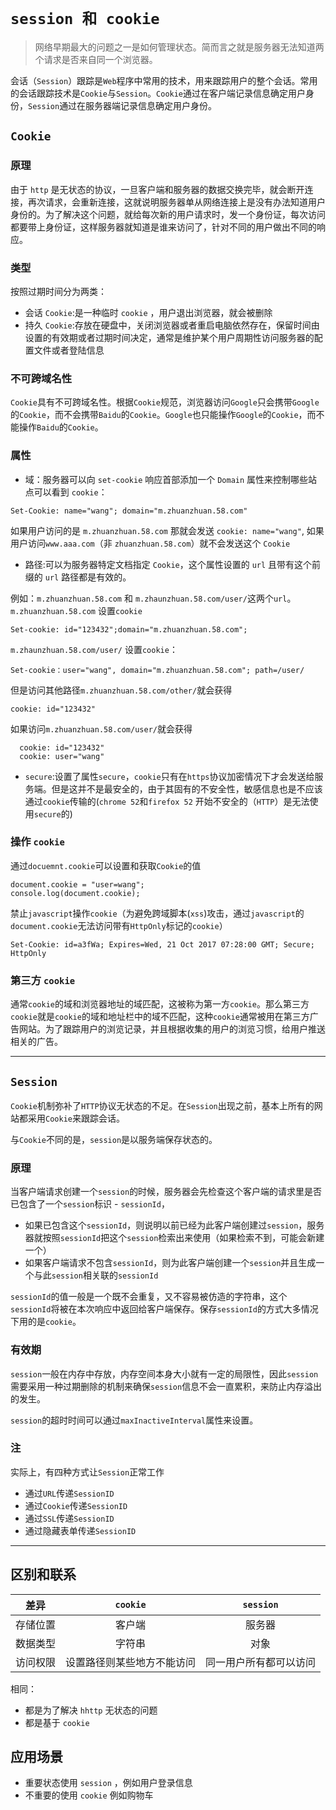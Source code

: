 # `session 和 cookie`


> 网络早期最大的问题之一是如何管理状态。简而言之就是服务器无法知道两个请求是否来自同一个浏览器。

会话（`Session`）跟踪是`Web`程序中常用的技术，用来跟踪用户的整个会话。常用的会话跟踪技术是`Cookie`与`Session`。`Cookie`通过在客户端记录信息确定用户身份，`Session`通过在服务器端记录信息确定用户身份。



## `Cookie`
### 原理

由于 `http` 是无状态的协议，一旦客户端和服务器的数据交换完毕，就会断开连接，再次请求，会重新连接，这就说明服务器单从网络连接上是没有办法知道用户身份的。为了解决这个问题，就给每次新的用户请求时，发一个身份证，每次访问都要带上身份证，这样服务器就知道是谁来访问了，针对不同的用户做出不同的响应。

### 类型

按照过期时间分为两类：
- 会话 `Cookie`:是一种临时 `cookie` ，用户退出浏览器，就会被删除
- 持久 `Cookie`:存放在硬盘中，关闭浏览器或者重启电脑依然存在，保留时间由设置的有效期或者过期时间决定，通常是维护某个用户周期性访问服务器的配置文件或者登陆信息

### 不可跨域名性

`Cookie`具有不可跨域名性。根据`Cookie`规范，浏览器访问`Google`只会携带`Google`的`Cookie`，而不会携带`Baidu`的`Cookie`。`Google`也只能操作`Google`的`Cookie`，而不能操作`Baidu`的`Cookie`。

### 属性

- 域：服务器可以向 `set-cookie` 响应首部添加一个 `Domain` 属性来控制哪些站点可以看到 `cookie`：
```
Set-Cookie: name="wang"; domain="m.zhuanzhuan.58.com"
```
如果用户访问的是 `m.zhuanzhuan.58.com` 那就会发送 `cookie: name="wang"`, 如果用户访问`www.aaa.com`（非 `zhuanzhuan.58.com`）就不会发送这个 `Cookie`

- 路径:可以为服务器特定文档指定 `Cookie`，这个属性设置的 `url` 且带有这个前缀的 `url` 路径都是有效的。

例如：`m.zhuanzhuan.58.com` 和 `m.zhaunzhuan.58.com/user/`这两个`url`。 `m.zhuanzhuan.58.com` 设置`cookie`
```
Set-cookie: id="123432";domain="m.zhuanzhuan.58.com";
```

`m.zhaunzhuan.58.com/user/` 设置`cookie`：
```
Set-cookie：user="wang", domain="m.zhuanzhuan.58.com"; path=/user/
```
但是访问其他路径`m.zhuanzhuan.58.com/other/`就会获得
```
cookie: id="123432"
```
如果访问`m.zhuanzhuan.58.com/user/`就会获得
```
  cookie: id="123432"
  cookie: user="wang"
```

- `secure`:设置了属性`secure`，`cookie`只有在`https`协议加密情况下才会发送给服务端。但是这并不是最安全的，由于其固有的不安全性，敏感信息也是不应该通过`cookie`传输的(`chrome 52`和`firefox 52` 开始不安全的（`HTTP`）是无法使用`secure`的)

### 操作 `cookie`

通过`docuemnt.cookie`可以设置和获取`Cookie`的值
```
document.cookie = "user=wang";
console.log(document.cookie);
```
禁止`javascript`操作`cookie`（为避免跨域脚本(`xss`)攻击，通过`javascript`的`document.cookie`无法访问带有`HttpOnly`标记的`cookie`）
```
Set-Cookie: id=a3fWa; Expires=Wed, 21 Oct 2017 07:28:00 GMT; Secure; HttpOnly
```

### 第三方 `cookie`

通常`cookie`的域和浏览器地址的域匹配，这被称为第一方`cookie`。那么第三方`cookie`就是`cookie`的域和地址栏中的域不匹配，这种`cookie`通常被用在第三方广告网站。为了跟踪用户的浏览记录，并且根据收集的用户的浏览习惯，给用户推送相关的广告。

---

## `Session`

`Cookie`机制弥补了`HTTP`协议无状态的不足。在`Session`出现之前，基本上所有的网站都采用`Cookie`来跟踪会话。

与`Cookie`不同的是，`session`是以服务端保存状态的。

### 原理

当客户端请求创建一个`session`的时候，服务器会先检查这个客户端的请求里是否已包含了一个`session`标识 - `sessionId`，

- 如果已包含这个`sessionId`，则说明以前已经为此客户端创建过`session`，服务器就按照`sessionId`把这个`session`检索出来使用（如果检索不到，可能会新建一个）
- 如果客户端请求不包含`sessionId`，则为此客户端创建一个`session`并且生成一个与此`session`相关联的`sessionId`

`sessionId`的值一般是一个既不会重复，又不容易被仿造的字符串，这个`sessionId`将被在本次响应中返回给客户端保存。保存`sessionId`的方式大多情况下用的是`cookie`。

### 有效期

`session`一般在内存中存放，内存空间本身大小就有一定的局限性，因此`session`需要采用一种过期删除的机制来确保`session`信息不会一直累积，来防止内存溢出的发生。

`session`的超时时间可以通过`maxInactiveInterval`属性来设置。

### 注

实际上，有四种方式让`Session`正常工作
- 通过`URL`传递`SessionID`
- 通过`Cookie`传递`SessionID`
- 通过`SSL`传递`SessionID`
- 通过隐藏表单传递`SessionID`

---

##  区别和联系

|差异|`cookie`|`session`|
|:---:|:---:|:---:|
|存储位置|客户端|服务器|
|数据类型|字符串|对象|
|访问权限|设置路径则某些地方不能访问|同一用户所有都可以访问|

相同：
- 都是为了解决 `hhttp` 无状态的问题
- 都是基于 `cookie`

## 应用场景

- 重要状态使用 `session` ，例如用户登录信息
- 不重要的使用 `cookie` 例如购物车